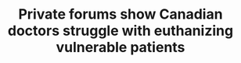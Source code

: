 ---
order: 24
title:  "Private forums show Canadian doctors struggle with euthanizing vulnerable patients"
authors: ["Maria Cheng", "Angie Wang"]
categories:
    - story
    - photo
link: https://apnews.com/article/euthanasia-ethics-canada-doctors-nonterminal-nonfatal-cases-dfe59b1786592e31d9eb3b826c5175d1
redirect: true
photo:
    filename: euthanasia.jpg
---